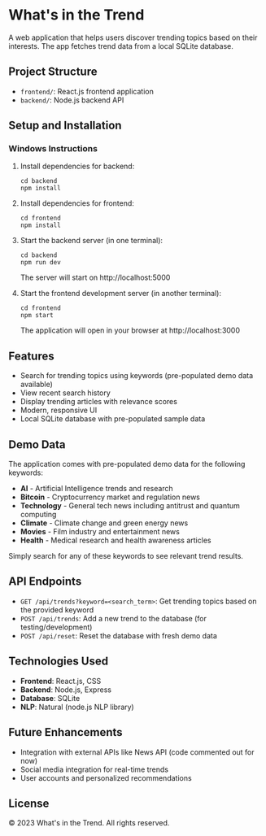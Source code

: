 # What's in the Trend

A web application that helps users discover trending topics based on their interests. The app fetches trend data from a local SQLite database.

## Project Structure

- `frontend/`: React.js frontend application
- `backend/`: Node.js backend API

## Setup and Installation

### Windows Instructions

1. Install dependencies for backend:
   ```
   cd backend
   npm install
   ```

2. Install dependencies for frontend:
   ```
   cd frontend
   npm install
   ```

3. Start the backend server (in one terminal):
   ```
   cd backend
   npm run dev
   ```
   
   The server will start on http://localhost:5000

4. Start the frontend development server (in another terminal):
   ```
   cd frontend
   npm start
   ```
   
   The application will open in your browser at http://localhost:3000

## Features

- Search for trending topics using keywords (pre-populated demo data available)
- View recent search history
- Display trending articles with relevance scores
- Modern, responsive UI
- Local SQLite database with pre-populated sample data

## Demo Data

The application comes with pre-populated demo data for the following keywords:

- **AI** - Artificial Intelligence trends and research
- **Bitcoin** - Cryptocurrency market and regulation news
- **Technology** - General tech news including antitrust and quantum computing
- **Climate** - Climate change and green energy news
- **Movies** - Film industry and entertainment news
- **Health** - Medical research and health awareness articles

Simply search for any of these keywords to see relevant trend results.

## API Endpoints

- `GET /api/trends?keyword=<search_term>`: Get trending topics based on the provided keyword
- `POST /api/trends`: Add a new trend to the database (for testing/development)
- `POST /api/reset`: Reset the database with fresh demo data

## Technologies Used

- **Frontend**: React.js, CSS
- **Backend**: Node.js, Express
- **Database**: SQLite
- **NLP**: Natural (node.js NLP library)

## Future Enhancements

- Integration with external APIs like News API (code commented out for now)
- Social media integration for real-time trends
- User accounts and personalized recommendations

## License

© 2023 What's in the Trend. All rights reserved. 